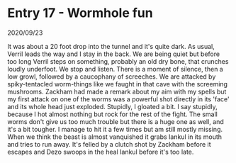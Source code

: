 
# Entry 17 - Wormhole fun
<span class="journaldate">2020/09/23</span>

It was about a 20 foot drop into the tunnel and it's quite dark. As usual, Verril leads the way and I stay in the back. We are being quiet but before too long Verril steps on something, probably an old dry bone, that crunches loudly underfoot. We stop and listen. There is a moment of silence, then a low growl, followed by a caucophany of screeches. We are attacked by spiky-tentacled worm-things like we faught in that cave with the screeming mushrooms. Zackham had made a remark about my aim with my spells but my first attack on one of the worms was a powerful shot directly in its 'face' and its whole head just exploded. Stupidly, I gloated a bit. I say stupidly, because I hot almost nothing but rock for the rest of the fight. The small worms don't give us too much trouble but there is a huge one as well, and it's a bit tougher. I manage to hit it a few times but am still mostly missing. When we think the beast is almost vanquished it grabs Iankul in its mouth and tries to run away. It's felled by a clutch shot by Zackham before it escapes and Dezo swoops in the heal Iankul before it's too late.